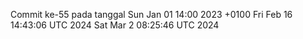 Commit ke-55 pada tanggal Sun Jan 01 14:00 2023 +0100
Fri Feb 16 14:43:06 UTC 2024
Sat Mar  2 08:25:46 UTC 2024
